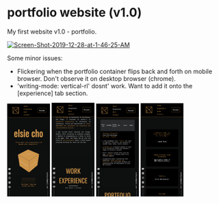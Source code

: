 # portfolio website (v1.0)
My first website v1.0 - portfolio.


<a href="https://ibb.co/HPDdB4Q"><img src="https://i.ibb.co/t2MXQK5/Screen-Shot-2019-12-28-at-1-46-25-AM.png" alt="Screen-Shot-2019-12-28-at-1-46-25-AM" border="0"></a>

Some minor issues:
- Flickering when the portfolio container flips back and forth on mobile browser. Don't observe it on desktop browser (chrome).
- 'writing-mode: vertical-rl' dosnt' work. Want to add it onto the [experience] tab section.

<img style="width: 100px" src="/elsiemade-page1.png">
<img style="width: 100px" src="/elsiemade-page2.png">
<img style="width: 100px" src="/elsiemade-page3.png">
<img style="width: 100px" src="/elsiemade-page4.png">
